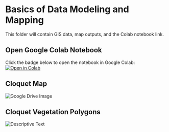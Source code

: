 # Basics of Data Modeling and Mapping
This folder will contain GIS data, map outputs, and the Colab notebook link.

## Open Google Colab Notebook

Click the badge below to open the notebook in Google Colab:  
[![Open in Colab](https://colab.research.google.com/assets/colab-badge.svg)](https://colab.research.google.com/drive/1otLt3bMSqU9ElAbczzX0mD9AiNmRcVIw?usp=sharing)



## Cloquet Map

![Google Drive Image](https://drive.google.com/uc?export=view&id=15t7-vKXOVBbPeJrLsPtHcrHItY2sqWYN)


## Cloquet Vegetation Polygons

![Descriptive Text](https://drive.google.com/uc?export=view&id=1f4B6vXhMjCOkLlxMZDaIsn3KInHPTRAo)
